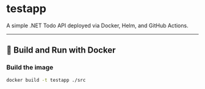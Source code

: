 # testapp

A simple .NET Todo API deployed via Docker, Helm, and GitHub Actions.

---

## 🐳 Build and Run with Docker

### Build the image
```bash
docker build -t testapp ./src
